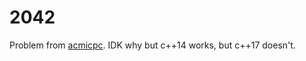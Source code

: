 # 2042

Problem from [acmicpc](https://www.acmicpc.net/problem/2042). IDK why but c++14 works, but c++17 doesn't.
